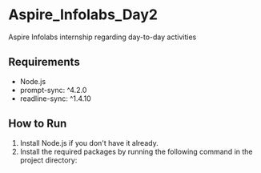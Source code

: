 # Aspire_Infolabs_Day2
Aspire Infolabs internship regarding day-to-day  activities 

## Requirements

- Node.js
- prompt-sync: ^4.2.0
- readline-sync: ^1.4.10

## How to Run

1. Install Node.js if you don't have it already.
2. Install the required packages by running the following command in the project directory:
